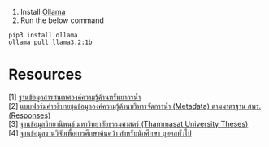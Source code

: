 1. Install [Ollama](https://ollama.com/)
2. Run the below command
```
pip3 install ollama
ollama pull llama3.2:1b
```

# Resources
[1] [ฐานข้อมูลสารสนเทศองค์ความรู้ด้านทรัพยากรน้ำ](https://lookerstudio.google.com/u/0/reporting/4b587527-008f-4662-a6d2-6a48eff842ec/page/HqXHF) \
[2] [แบบฟอร์มคำอธิบายชุดข้อมูลองค์ความรู้ด้านบริหารจัดการน้ำ (Metadata) ตามมาตรฐาน สพร. (Responses)](https://docs.google.com/spreadsheets/d/1ue9zbOOBZQq3PAsj9gOEakj5nqLOgtq9mSLJm_Vqe6s/edit?gid=1461567603#gid=1461567603) \
[3] [ฐานข้อมูลวิทยานิพนธ์ มหาวิทยาลัยธรรมศาสตร์ (Thammasat University Theses)](https://digital.library.tu.ac.th/tu_dc/frontend/Search/index/collection:20) \
[4] [ฐานข้อมูลงานวิจัยเพื่อการศึกษาค้นคว้า สำหรับนักศึกษา บุคคลทั่วไป](https://www.facebook.com/100064570306594/posts/1108301307998869/?rdid=UQNI4H64nKv62sXD#)